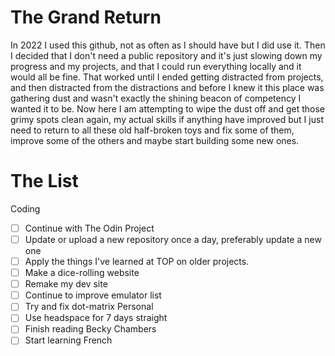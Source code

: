 # The Grand Return
In 2022 I used this github, not as often as I should have but I did use it. Then I decided that I don't need a public repository and it's just slowing down my progress and my projects, and that I could run everything locally and it would all be fine. That worked until I ended getting distracted from projects, and then distracted from the distractions and before I knew it this place was gathering dust and wasn't exactly the shining beacon of competency I wanted it to be. Now here I am attempting to wipe the dust off and get those grimy spots clean again, my actual skills if anything have improved but I just need to return to all these old half-broken toys and fix some of them, improve some of the others and maybe start building some new ones.

# The List
Coding
- [ ] Continue with The Odin Project
- [ ] Update or upload a new repository once a day, preferably update a new one
- [ ] Apply the things I've learned at TOP on older projects.
- [ ] Make a dice-rolling website
- [ ] Remake my dev site
- [ ] Continue to improve emulator list
- [ ] Try and fix dot-matrix
Personal
- [ ] Use headspace for 7 days straight
- [ ] Finish reading Becky Chambers
- [ ] Start learning French
